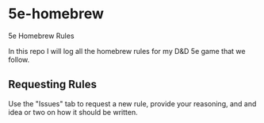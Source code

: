 # 5e-homebrew
5e Homebrew Rules

In this repo I will log all the homebrew rules for my D&D 5e game that we follow.

## Requesting Rules

Use the "Issues" tab to request a new rule, provide your reasoning, and and idea or two on how it should be written.
